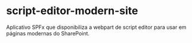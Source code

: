 # script-editor-modern-site
Aplicativo SPFx que disponibiliza a webpart de script editor para usar em páginas modernas do SharePoint.
